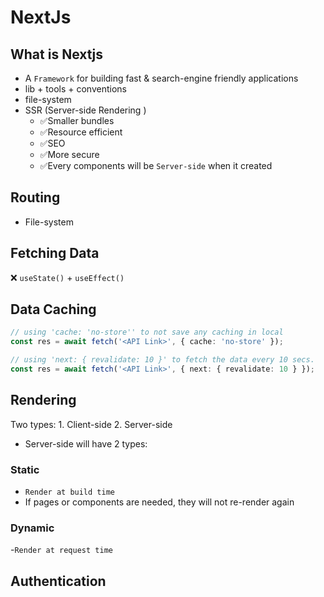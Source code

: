 # NextJs

## What is Nextjs

- A `Framework` for building fast & search-engine friendly applications
- lib + tools + conventions
- file-system
- SSR (Server-side Rendering )
  - ✅Smaller bundles
  - ✅Resource efficient
  - ✅SEO
  - ✅More secure
  - ✅Every components will be `Server-side` when it created

## Routing

- File-system

## Fetching Data

❌ `useState()` + `useEffect()`

## Data Caching

```typescript
// using 'cache: 'no-store'' to not save any caching in local
const res = await fetch('<API Link>', { cache: 'no-store' });
```

```typescript
// using 'next: { revalidate: 10 }' to fetch the data every 10 secs.
const res = await fetch('<API Link>', { next: { revalidate: 10 } });
```

## Rendering

Two types: 1. Client-side 2. Server-side

- Server-side will have 2 types:

### Static

- `Render at build time`
- If pages or components are needed, they will not re-render again

### Dynamic

-`Render at request time`

## Authentication
